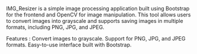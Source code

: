 IMG_Resizer is a simple image processing application built using Bootstrap for the frontend and OpenCV for image manipulation. This tool allows users to convert images into grayscale and supports saving images in multiple formats, including PNG, JPG, and JPEG.

Features :
Convert images to grayscale.
Support for PNG, JPG, and JPEG formats.
Easy-to-use interface built with Bootstrap.
